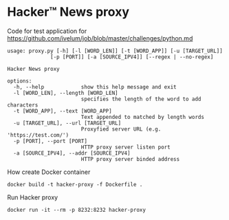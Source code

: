 Hacker™ News proxy
=================

Code for test application for 
https://github.com/ivelum/job/blob/master/challenges/python.md




```
usage: proxy.py [-h] [-l [WORD_LEN]] [-t [WORD_APP]] [-u [TARGET_URL]]
              [-p [PORT]] [-a [SOURCE_IPV4]] [--regex | --no-regex]

Hacker News proxy

options:
  -h, --help            show this help message and exit
  -l [WORD_LEN], --length [WORD_LEN]
                        specifies the length of the word to add characters
  -t [WORD_APP], --text [WORD_APP]
                        Text appended to matched by length words
  -u [TARGET_URL], --url [TARGET_URL]
                        Proxyfied server URL (e.g. 'https://test.com/')
  -p [PORT], --port [PORT]
                        HTTP proxy server listen port
  -a [SOURCE_IPV4], --addr [SOURCE_IPV4]
                        HTTP proxy server binded address
```

How create Docker container

```
docker build -t hacker-proxy -f Dockerfile .
```


Run Hacker proxy

```
docker run -it --rm -p 8232:8232 hacker-proxy
```
